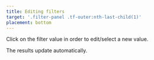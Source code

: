 ```yaml
---
title: Editing filters
target: '.filter-panel .tf-outer:nth-last-child(1)'
placement: bottom
---
```


Click on the filter value in order to edit/select a new value.

The results update automatically.
